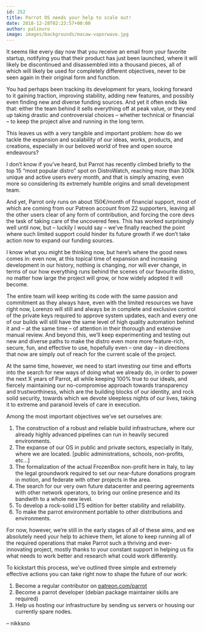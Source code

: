 ```yaml
---
id: 252
title: Parrot OS needs your help to scale out!
date: 2018-12-28T02:23:57+00:00
author: palinuro
image: images/backgrounds/macaw-vaporwave.jpg
---
```

<div class="public-preview">
  <p class="line" data-line="0">
    It seems like every day now that you receive an email from your favorite startup, notifying you that their product has just been launched, where it will likely be discontinued and disassembled into a thousand pieces, all of which will likely be used for completely different objectives, never to be seen again in their original form and function.
  </p>
  
  <p class="line" data-line="2">
    You had perhaps been tracking its development for years, looking forward to it gaining traction, improving stability, adding new features, and possibly even finding new and diverse funding sources. And yet it often ends like that: either the team behind it sells everything off at peak value, or they end up taking drastic and controversial choices &#8211; whether technical or financial &#8211; to keep the project alive and running in the long term.
  </p>
  
  <p class="line" data-line="5">
    This leaves us with a very tangible and important problem: how do we tackle the expansion and scalability of our ideas, works, products, and creations, especially in our beloved world of free and open source endeavours?
  </p>
  
  <p class="line" data-line="7">
    I don&#8217;t know if you&#8217;ve heard, but Parrot has recently climbed briefly to the top 15 &#8220;most popular distro&#8221; spot on DistroWatch, reaching more than 300k unique and active users every month, and that is simply amazing, even more so considering its extremely humble origins and small development team.
  </p>
  
  <p class="line" data-line="9">
    And yet, Parrot only runs on about 150€/month of financial support, most of which are coming from our Patreon account from 22 supporters, leaving all the other users clear of any form of contribution, and forcing the core devs the task of taking care of the uncovered fees. This has worked surprisingly well until now, but &#8211; luckily I would say &#8211; we&#8217;ve finally reached the point where such limited support could hinder its future growth if we don&#8217;t take action now to expand our funding sources.
  </p>
  
  <p class="line" data-line="11">
    I know what you might be thinking now, but here&#8217;s where the good news comes in: even now, at this topical time of expansion and increasing development in our history, nothing is changing, nor will ever change, in terms of our how everything runs behind the scenes of our favourite distro, no matter how large the project will grow, or how widely adopted it will become.
  </p>
  
  <p class="line" data-line="13">
    The entire team will keep writing its code with the same passion and commitment as they always have, even with the limited resources we have right now, Lorenzo will still and always be in complete and exclusive control of the private keys required to approve system updates, each and every one of our builds will still have the same level of high quality automation behind it and &#8211; at the same time &#8211; of attention in their thorough and extensive manual review. And beyond this, we&#8217;ll keep experimenting and testing out new and diverse paths to make the distro even more more feature-rich, secure, fun, and effective to use, hopefully even &#8211; one day &#8211; in directions that now are simply out of reach for the current scale of the project.
  </p>
  
  <p class="line" data-line="15">
    At the same time, however, we need to start investing our time and efforts into the search for new ways of doing what we already do, in order to power the next X years of Parrot, all while keeping 100% true to our ideals, and fiercely maintaining our no-compromise approach towards transparency and trustworthiness, which are the building blocks of our identity, and rock solid security, towards which we devote sleepless nights of our lives, taking it to extreme and paranoid levels of care in execution.
  </p>
  
  <p class="line" data-line="17">
    Among the most important objectives we&#8217;ve set ourselves are:
  </p>
  
  <ol>
    <li>
      The construction of a robust and reliable build infrastructure, where our already highly advanced pipelines can run in heavily secured environments.
    </li>
    <li>
      The expanse of our OS in public and private sectors, especially in Italy, where we are located. [public administrations, schools, non-profits, etc&#8230;]
    </li>
    <li>
      The formalization of the actual FrozenBox non-profit here in Italy, to lay the legal groundwork required to set our near-future donations program in motion, and federate with other projects in the area.
    </li>
    <li>
      The search for our very own future datacenter and peering agreements with other network operators, to bring our online presence and its bandwith to a whole new level.
    </li>
    <li>
      To develop a rock-solid LTS edition for better stability and reliability.
    </li>
    <li>
      To make the parrot environment portable to other distributions and environments.
    </li>
  </ol>
  
  <p class="line" data-line="24">
    For now, however, we&#8217;re still in the early stages of all of these aims, and we absolutely need your help to achieve them, let alone to keep running all of the required operations that make Parrot such a thriving and ever-innovating project, mostly thanks to your constant support in helping us fix what needs to work better and research what could work differently.
  </p>
  
  <p class="line" data-line="26">
    To kickstart this process, we&#8217;ve outlined three simple and extremely effective actions you can take right now to shape the future of our work:
  </p>
  
  <ol>
    <li>
      Become a regular contributor on <a href="https://patreon.com/parrot">patreon.com/parrot</a>
    </li>
    <li>
      Become a parrot developer (debian package maintainer skills are required)
    </li>
    <li>
      Help us hosting our infrastructure by sending us servers or housing our currently spare nodes.
    </li>
  </ol>
</div>

&#8211; nikksno